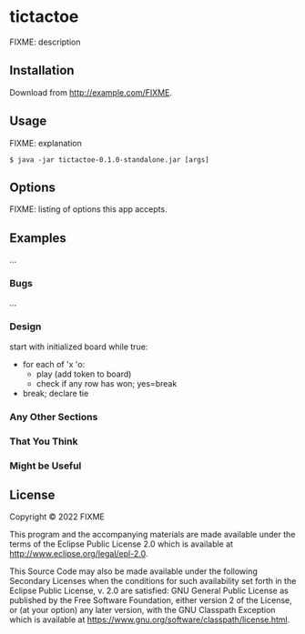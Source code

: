# tictactoe

FIXME: description

## Installation

Download from http://example.com/FIXME.

## Usage

FIXME: explanation

    $ java -jar tictactoe-0.1.0-standalone.jar [args]

## Options

FIXME: listing of options this app accepts.

## Examples

...

### Bugs

...

### Design

start with initialized board
while true:
 - for each of 'x 'o:
   - play (add token to board)
   - check if any row has won; yes=break
 - break; declare tie

### Any Other Sections
### That You Think
### Might be Useful

## License

Copyright © 2022 FIXME

This program and the accompanying materials are made available under the
terms of the Eclipse Public License 2.0 which is available at
http://www.eclipse.org/legal/epl-2.0.

This Source Code may also be made available under the following Secondary
Licenses when the conditions for such availability set forth in the Eclipse
Public License, v. 2.0 are satisfied: GNU General Public License as published by
the Free Software Foundation, either version 2 of the License, or (at your
option) any later version, with the GNU Classpath Exception which is available
at https://www.gnu.org/software/classpath/license.html.
